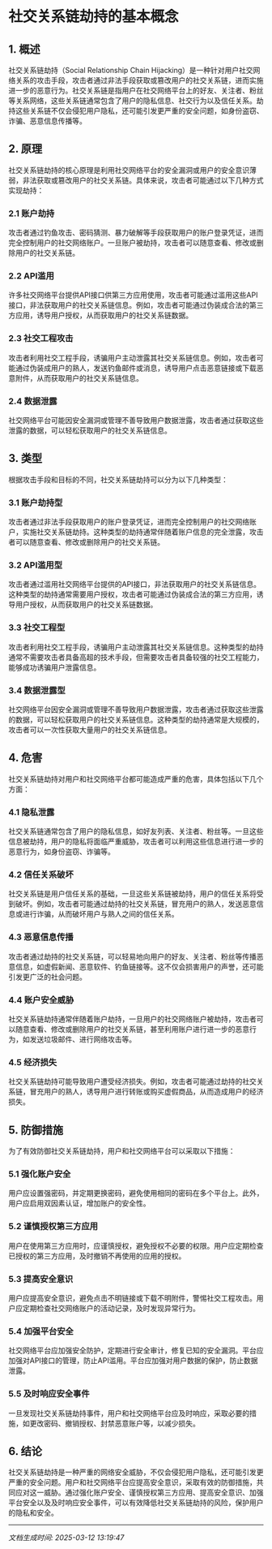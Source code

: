# 社交关系链劫持的基本概念

## 1. 概述

社交关系链劫持（Social Relationship Chain Hijacking）是一种针对用户社交网络关系的攻击手段，攻击者通过非法手段获取或篡改用户的社交关系链，进而实施进一步的恶意行为。社交关系链是指用户在社交网络平台上的好友、关注者、粉丝等关系网络，这些关系链通常包含了用户的隐私信息、社交行为以及信任关系。劫持这些关系链不仅会侵犯用户隐私，还可能引发更严重的安全问题，如身份盗窃、诈骗、恶意信息传播等。

## 2. 原理

社交关系链劫持的核心原理是利用社交网络平台的安全漏洞或用户的安全意识薄弱，非法获取或篡改用户的社交关系链。具体来说，攻击者可能通过以下几种方式实现劫持：

### 2.1 账户劫持

攻击者通过钓鱼攻击、密码猜测、暴力破解等手段获取用户的账户登录凭证，进而完全控制用户的社交网络账户。一旦账户被劫持，攻击者可以随意查看、修改或删除用户的社交关系链。

### 2.2 API滥用

许多社交网络平台提供API接口供第三方应用使用，攻击者可能通过滥用这些API接口，非法获取用户的社交关系链信息。例如，攻击者可能通过伪装成合法的第三方应用，诱导用户授权，从而获取用户的社交关系链数据。

### 2.3 社交工程攻击

攻击者利用社交工程手段，诱骗用户主动泄露其社交关系链信息。例如，攻击者可能通过伪装成用户的熟人，发送钓鱼邮件或消息，诱导用户点击恶意链接或下载恶意附件，从而获取用户的社交关系链信息。

### 2.4 数据泄露

社交网络平台可能因安全漏洞或管理不善导致用户数据泄露，攻击者通过获取这些泄露的数据，可以轻松获取用户的社交关系链信息。

## 3. 类型

根据攻击手段和目标的不同，社交关系链劫持可以分为以下几种类型：

### 3.1 账户劫持型

攻击者通过非法手段获取用户的账户登录凭证，进而完全控制用户的社交网络账户，实施社交关系链劫持。这种类型的劫持通常伴随着账户信息的完全泄露，攻击者可以随意查看、修改或删除用户的社交关系链。

### 3.2 API滥用型

攻击者通过滥用社交网络平台提供的API接口，非法获取用户的社交关系链信息。这种类型的劫持通常需要用户授权，攻击者可能通过伪装成合法的第三方应用，诱导用户授权，从而获取用户的社交关系链数据。

### 3.3 社交工程型

攻击者利用社交工程手段，诱骗用户主动泄露其社交关系链信息。这种类型的劫持通常不需要攻击者具备高超的技术手段，但需要攻击者具备较强的社交工程能力，能够成功诱骗用户泄露信息。

### 3.4 数据泄露型

社交网络平台因安全漏洞或管理不善导致用户数据泄露，攻击者通过获取这些泄露的数据，可以轻松获取用户的社交关系链信息。这种类型的劫持通常是大规模的，攻击者可以一次性获取大量用户的社交关系链信息。

## 4. 危害

社交关系链劫持对用户和社交网络平台都可能造成严重的危害，具体包括以下几个方面：

### 4.1 隐私泄露

社交关系链通常包含了用户的隐私信息，如好友列表、关注者、粉丝等。一旦这些信息被劫持，用户的隐私将面临严重威胁，攻击者可以利用这些信息进行进一步的恶意行为，如身份盗窃、诈骗等。

### 4.2 信任关系破坏

社交关系链是用户信任关系的基础，一旦这些关系链被劫持，用户的信任关系将受到破坏。例如，攻击者可能通过劫持的社交关系链，冒充用户的熟人，发送恶意信息或进行诈骗，从而破坏用户与熟人之间的信任关系。

### 4.3 恶意信息传播

攻击者通过劫持的社交关系链，可以轻易地向用户的好友、关注者、粉丝等传播恶意信息，如虚假新闻、恶意软件、钓鱼链接等。这不仅会损害用户的声誉，还可能引发更广泛的社会问题。

### 4.4 账户安全威胁

社交关系链劫持通常伴随着账户劫持，一旦用户的社交网络账户被劫持，攻击者可以随意查看、修改或删除用户的社交关系链，甚至利用账户进行进一步的恶意行为，如发送垃圾邮件、进行网络攻击等。

### 4.5 经济损失

社交关系链劫持可能导致用户遭受经济损失。例如，攻击者可能通过劫持的社交关系链，冒充用户的熟人，诱导用户进行转账或购买虚假商品，从而造成用户的经济损失。

## 5. 防御措施

为了有效防御社交关系链劫持，用户和社交网络平台可以采取以下措施：

### 5.1 强化账户安全

用户应设置强密码，并定期更换密码，避免使用相同的密码在多个平台上。此外，用户应启用双因素认证，增加账户的安全性。

### 5.2 谨慎授权第三方应用

用户在使用第三方应用时，应谨慎授权，避免授权不必要的权限。用户应定期检查已授权的第三方应用，及时撤销不再使用的应用的授权。

### 5.3 提高安全意识

用户应提高安全意识，避免点击不明链接或下载不明附件，警惕社交工程攻击。用户应定期检查社交网络账户的活动记录，及时发现异常行为。

### 5.4 加强平台安全

社交网络平台应加强安全防护，定期进行安全审计，修复已知的安全漏洞。平台应加强对API接口的管理，防止API滥用。平台应加强对用户数据的保护，防止数据泄露。

### 5.5 及时响应安全事件

一旦发现社交关系链劫持事件，用户和社交网络平台应及时响应，采取必要的措施，如更改密码、撤销授权、封禁恶意账户等，以减少损失。

## 6. 结论

社交关系链劫持是一种严重的网络安全威胁，不仅会侵犯用户隐私，还可能引发更严重的安全问题。用户和社交网络平台应提高安全意识，采取有效的防御措施，共同应对这一威胁。通过强化账户安全、谨慎授权第三方应用、提高安全意识、加强平台安全以及及时响应安全事件，可以有效降低社交关系链劫持的风险，保护用户的隐私和安全。

---

*文档生成时间: 2025-03-12 13:19:47*
